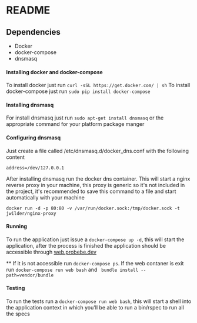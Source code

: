 # README

## Dependencies

- Docker
- docker-compose
- dnsmasq

#### Installing docker and docker-compose
To install docker just run ```curl -sSL https://get.docker.com/ | sh```
To install docker-compose just run ```sudo pip install docker-compose```

#### Installing dnsmasq
For install dnsmasq just run ```sudo apt-get install dnsmasq``` or the
appropriate command for your platform package manger

#### Configuring dnsmasq
Just create a file called /etc/dnsmasq.d/docker_dns.conf with the following
content
```
address=/dev/127.0.0.1
```

After installing dnsmasq run the docker dns container. This will start a nginx
reverse proxy in your machine, this proxy is generic so it's not included in the
project, it's recommended to save this command to a file and start automatically
with your machine
```
docker run -d -p 80:80 -v /var/run/docker.sock:/tmp/docker.sock -t jwilder/nginx-proxy
```

#### Running
To run the application just issue a ```docker-compose up -d```, this will start
the application, after the process is finished the application should be
accessible through [web.probebe.dev](http://web.probebe.dev)

** If it is not accessible run ```docker-compose ps```.
If the web contaner is exit run ```docker-compose run web bash``` and ``` bundle install --path=vendor/bundle```

#### Testing
To run the tests run a ```docker-compose run web bash```, this will start a
shell into the application context in which you'll be able to run a bin/rspec to
run all the specs
